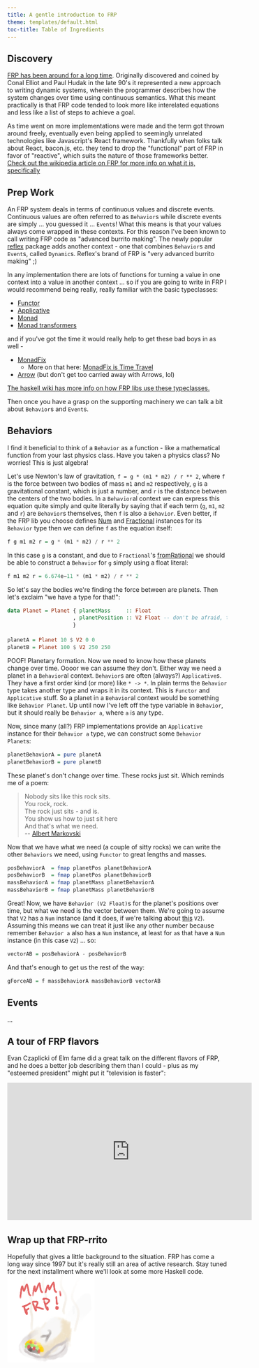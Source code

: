 ```yaml
---
title: A gentle introduction to FRP
theme: templates/default.html
toc-title: Table of Ingredients
---
```


## Discovery

[FRP has been around for a long time](http://conal.net/papers/icfp97/). Originally discovered and coined by Conal Elliot
and Paul Hudak in the late 90's it represented a new approach to writing dynamic systems, wherein the programmer describes
how the system changes over time using continuous semantics. What this meant practically is that FRP code tended to look
more like interelated equations and less like a list of steps to achieve a goal.

As time went on more implementations were made and the term got thrown around freely, eventually even being applied to
seemingly unrelated technologies like Javascript's React framework. Thankfully when folks talk about React, bacon.js,
etc. they tend to drop the "functional" part of FRP in favor of "reactive", which suits the nature of those frameworks 
better. [Check out the wikipedia article on FRP for more info on what it is, specifically](https://en.wikipedia.org/wiki/Functional_reactive_programming)

## Prep Work

An FRP system deals in terms of continuous values and discrete events. Continuous values are often referred to as `Behavior`s
while discrete events are simply ... you guessed it ... `Event`s! What this means is that your values always come 
wrapped in these contexts. For this reason I've been known to call writing FRP code as "advanced burrito making". 
The newly popular [reflex](http://hackage.haskell.org/package/reflex) package adds another context - one that 
combines `Behavior`s and `Event`s, called `Dynamic`s. Reflex's brand of FRP is "very advanced burrito making" ;) 

In any implementation there are lots of functions for turning a value in one context into a value in 
another context ... so if you are going to write in FRP I would recommend being really, really familiar with the basic 
typeclasses:

* [Functor](https://wiki.haskell.org/Typeclassopedia#Functor) 
* [Applicative](https://wiki.haskell.org/Typeclassopedia#Applicative)
* [Monad](https://wiki.haskell.org/Typeclassopedia#Monad)
* [Monad transformers](https://wiki.haskell.org/Typeclassopedia#Monad_transformers)

and if you've got the time it would really help to get these bad boys in as well -

* [MonadFix](https://wiki.haskell.org/Typeclassopedia#MonadFix)
  - More on that here: [MonadFix is Time Travel](http://elvishjerricco.github.io/2017/08/22/monadfix-is-time-travel.html)
* [Arrow](https://wiki.haskell.org/Typeclassopedia#Arrow) (but don't get too carried away with Arrows, lol)

[The haskell wiki has more info on how FRP libs use these typeclasses.](https://wiki.haskell.org/Functional_Reactive_Programming)

Then once you have a grasp on the supporting machinery we can talk a bit about `Behavior`s and `Event`s. 

## Behaviors

I find it beneficial to think of a `Behavior` as a function - like a mathematical function from your last 
physics class. Have you taken a physics class? No worries! This is just algebra! 

Let's use Newton's law of gravitation, `f = g * (m1 * m2) / r ** 2`, where `f` is the force 
between two bodies of mass `m1` and `m2` respectively, `g` is a gravitational constant, which is just a number, and 
`r` is the distance between the centers of the two bodies. In a `Behavior`al context we can express this equation
quite simply and quite literally by saying that if each term (`g`, `m1`, `m2` and `r`) are `Behavior`s themselves,
then `f` is also a `Behavior`. Even better, if the FRP lib you choose defines [Num](http://hackage.haskell.org/package/base-4.10.0.0/docs/Prelude.html#t:Num) and [Fractional](http://hackage.haskell.org/package/base-4.10.0.0/docs/Prelude.html#t:Fractional) instances for its `Behavior` type then we can define `f` as the equation itself:

```haskell
f g m1 m2 r = g * (m1 * m2) / r ** 2
```
In this case `g` is a constant, and due to `Fractional`'s [fromRational](http://hackage.haskell.org/package/base-4.10.0.0/docs/Prelude.html#v:fromRational) we should be able to construct a `Behavior` for `g` simply using a float literal:

```haskell
f m1 m2 r = 6.674e−11 * (m1 * m2) / r ** 2
```

So let's say the bodies we're finding the force between are planets. Then let's exclaim "we have a type for that!":
```haskell
data Planet = Planet { planetMass     :: Float
                     , planetPosition :: V2 Float -- don't be afraid, this is just a vector like (Float, Float)
                     }

planetA = Planet 10 $ V2 0 0
planetB = Planet 100 $ V2 250 250
```

POOF! Planetary formation. Now we need to know how these planets change over time. Oooor we can assume they don't. 
Either way we need a planet in a `Behavior`al context. `Behavior`s are often (always?) `Applicative`s. They have
a first order kind (or more) like `* -> *`. In plain terms the `Behavior` type takes another type and wraps it in
its context. This is `Functor` and `Applicative` stuff. So a planet in a `Behavior`al context would be something
like `Behavior Planet`. Up until now I've left off the type variable in `Behavior`, but it should really be
`Behavior a`, where `a` is any type. 

Now, since many (all?) FRP implementations provide an `Applicative` instance for their `Behavior a` type, we can construct
some `Behavior Planet`s:

```haskell
planetBehaviorA = pure planetA
planetBehaviorB = pure planetB
```

These planet's don't change over time. These rocks just sit. Which reminds me of a poem:

> Nobody sits like this rock sits.  
> You rock, rock.  
> The rock just sits - and is.  
> You show us how to just sit here  
> And that's what we need.  
> -- [Albert Markovski](https://www.youtube.com/watch?v=_i8-t5biK10)

Now that we have what we need (a couple of sitty rocks) we can write the other `Behaviors` we need, using
`Functor` to great lengths and masses.

```haskell
posBehaviorA  = fmap planetPos planetBehaviorA
posBehaviorB  = fmap planetPos planetBehaviorB
massBehaviorA = fmap planetMass planetBehaviorA
massBehaviorB = fmap planetMass planetBehaviorB
```

Great! Now, we have `Behavior (V2 Float)`s for the planet's positions over time, but what we need is the 
vector between them. We're going to assume that `V2` has a `Num` instance (and it does, if we're talking
about [this](http://hackage.haskell.org/package/linear-1.20.7/docs/Linear-V2.html) `V2`). Assuming this
means we can treat it just like any other number because remember `Behavior a` also has a `Num` instance,
at least for `a`s that have a `Num` instance (in this case `V2`) ... so:

```haskell
vectorAB = posBehaviorA - posBehaviorB
```

And that's enough to get us the rest of the way:

```haskell
gForceAB = f massBehaviorA massBehaviorB vectorAB
```

## Events

...

## A tour of FRP flavors
Evan Czaplicki of Elm fame did a great talk on the different flavors of FRP, and he does a better job describing them
than I could - plus as my "esteemed president" might put it "television is faster":

<iframe width="560" 
        height="315" 
        src="https://www.youtube.com/embed/Agu6jipKfYw" 
        frameborder="0" 
        allowfullscreen></iframe>

## Wrap up that FRP-rrito
Hopefully that gives a little background to the situation. FRP has come a long way since 1997 but it's really still
an area of active research.
Stay tuned for the next installment where we'll look at some more Haskell code.        
![advanced burrito making](/img/frp-burrito.png "really very advanced burrito making")

